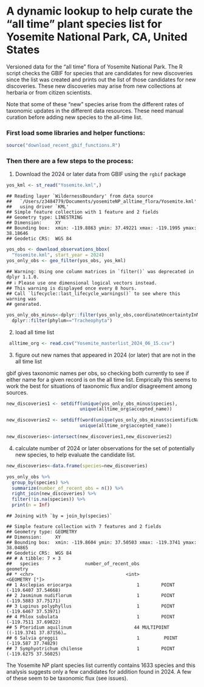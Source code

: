 
<!-- README.md is generated from README.Rmd. Please edit that file -->

# A dynamic lookup to help curate the “all time” plant species list for Yosemite National Park, CA, United States

Versioned data for the “all time” flora of Yosemite National Park. The R
script checks the GBIF for species that are candidates for new
discoveries since the list was created and prints out the list of those
candidates for new discoveries. These new discoveries may arise from new
collections at herbaria or from citizen scientists.

Note that some of these “new” species arise from the different rates of
taxonomic updates in the different data resources. These need manual
curation before adding new species to the all-time list.

### First load some libraries and helper functions:

``` r
source("download_recent_gbif_functions.R")
```

### Then there are a few steps to the process:

1.  Download the 2024 or later data from GBIF using the `rgbif` package

``` r
yos_kml <- st_read("Yosemite.kml",)
```

    ## Reading layer `WildernessBoundary' from data source 
    ##   `/Users/z3484779/Documents/yosemiteNP_alltime_flora/Yosemite.kml' 
    ##   using driver `KML'
    ## Simple feature collection with 1 feature and 2 fields
    ## Geometry type: LINESTRING
    ## Dimension:     XY
    ## Bounding box:  xmin: -119.8863 ymin: 37.49221 xmax: -119.1995 ymax: 38.18646
    ## Geodetic CRS:  WGS 84

``` r
yos_obs <- download_observations_bbox(
  "Yosemite.kml", start_year = 2024)
yos_only_obs <- geo_filter(yos_obs, yos_kml)
```

    ## Warning: Using one column matrices in `filter()` was deprecated in dplyr 1.1.0.
    ## ℹ Please use one dimensional logical vectors instead.
    ## This warning is displayed once every 8 hours.
    ## Call `lifecycle::last_lifecycle_warnings()` to see where this warning was
    ## generated.

``` r
yos_only_obs_minus<-dplyr::filter(yos_only_obs,coordinateUncertaintyInMeters<5000)%>%
  dplyr::filter(phylum=="Tracheophyta")
```

2.  load all time list

``` r
 alltime_org <- read.csv("Yosemite_masterlist_2024_06_15.csv")
```

3.  figure out new names that appeared in 2024 (or later) that are not
    in the all time list

gbif gives taxonomic names per obs, so checking both currently to see if
either name for a given record is on the all time list. Emprically this
seems to work the best for situations of taxonomic flux and/or
disagreement among sources.

``` r
new_discoveries1 <- setdiff(unique(yos_only_obs_minus$species), 
                           unique(alltime_org$accepted_name))

new_discoveries2 <- setdiff(word(unique(yos_only_obs_minus$scientificName),1,2), 
                           unique(alltime_org$accepted_name))

new_discoveries<-intersect(new_discoveries1,new_discoveries2)
```

4.  calculate number of 2024 or later observations for the set of
    potentially new species, to help evaluate the candidate list.

``` r
new_discoveries<-data.frame(species=new_discoveries)

yos_only_obs %>% 
  group_by(species) %>% 
  summarize(number_of_recent_obs = n()) %>% 
  right_join(new_discoveries) %>% 
  filter(!is.na(species)) %>%
  print(n = Inf)
```

    ## Joining with `by = join_by(species)`

    ## Simple feature collection with 7 features and 2 fields
    ## Geometry type: GEOMETRY
    ## Dimension:     XY
    ## Bounding box:  xmin: -119.8604 ymin: 37.50503 xmax: -119.3741 ymax: 38.04865
    ## Geodetic CRS:  WGS 84
    ## # A tibble: 7 × 3
    ##   species                 number_of_recent_obs                          geometry
    ## * <chr>                                  <int>                    <GEOMETRY [°]>
    ## 1 Asclepias eriocarpa                        1        POINT (-119.6407 37.54668)
    ## 2 Jasminum nudiflorum                        1        POINT (-119.5883 37.75171)
    ## 3 Lupinus polyphyllus                        1        POINT (-119.6467 37.53971)
    ## 4 Phlox subulata                             1        POINT (-119.7511 37.69822)
    ## 5 Pteridium aquilinum                       44 MULTIPOINT ((-119.3741 37.87156)…
    ## 6 Salvia greggii                             1         POINT (-119.587 37.74829)
    ## 7 Symphyotrichum chilense                    1        POINT (-119.6275 37.56025)

The Yosemite NP plant species list currently contains 1633 species and
this analysis suggests only a few candidates for addition found in 2024.
A few of these seem to be taxonomic flux (see issues).

